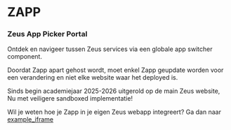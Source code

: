 # ZAPP
### Zeus App Picker Portal

Ontdek en navigeer tussen Zeus services via een globale app switcher component.

Doordat Zapp apart gehost wordt, moet enkel Zapp geupdate worden voor een verandering en niet elke website waar het deployed is.

Sinds begin academiejaar 2025-2026 uitgerold op de main Zeus website,
Nu met veiligere sandboxed implementatie!

Wil je weten hoe je Zapp in je eigen Zeus webapp integreert?
Ga dan naar [example_iframe](https://git.zeus.gent/roparet/zapp/src/branch/main/example_iframe)